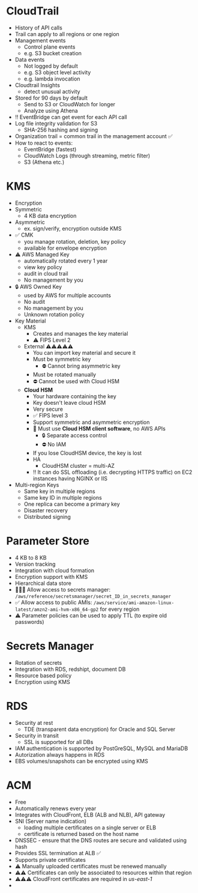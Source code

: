 CloudTrail
=

- History of API calls
- Trail can apply to all regions or one region
- Management events 
  - Control plane events
  - e.g. S3 bucket creation
- Data events
  - Not logged by default
  - e.g. S3 object level activity
  - e.g. lambda invocation
- Cloudtrail Insights
  - detect unusual activity
- Stored for 90 days by default
  - Send to S3 or CloudWatch for longer
  - Analyze using Athena
- ‼️ EventBridge can get event for each API call
- Log file integrity validation for S3
  - SHA-256 hashing and signing
- Organization trail = common trail in the management account ✅
- How to react to events:
  - EventBridge (fastest)
  - CloudWatch Logs (through streaming, metric filter)
  - S3 (Athena etc.)

KMS
=

- Encryption
- Symmetric
  - 4 KB data encryption
- Asymmetric
  - ex. sign/verify, encryption outside KMS
- ✅ CMK
  - you manage rotation, deletion, key policy
  - available for envelope encryption
- ⚠️ AWS Managed Key
  - automatically rotated every 1 year
  - view key policy
  - audit in cloud trail
  - No management by you
- 🔒 AWS Owned Key
  - used by AWS for multiple accounts
  - No audit
  - No management by you
  - Unknown rotation policy
- Key Material
  - KMS
    - Creates and manages the key material
    - ⚠️ FIPS Level 2
  - External ⚠️⚠️⚠️⚠️⚠️
    - You can import key material and secure it
    - Must be symmetric key
      - ⛔ Cannot bring asymmetric key
    - Must be rotated manually
    - ⛔ Cannot be used with Cloud HSM
  - **Cloud HSM**
    - Your hardware containing the key
    - Key doesn't leave cloud HSM
    - Very secure
    - ✅ FIPS level 3
    - Support symmetric and asymmetric encryption
    - 🤯 Must use **Cloud HSM client software**, no AWS APIs
      - 🔒 Separate access control
      - ⛔ No IAM
    - If you lose CloudHSM device, the key is lost
    - HA
      - CloudHSM cluster = multi-AZ
    - ‼️ It can do SSL offloading (i.e. decrypting HTTPS traffic) on EC2 instances having NGINX or IIS
- Multi-region Keys
  - Same key in multiple regions
  - Same key ID in multiple regions
  - One replica can become a primary key
  - Disaster recovery
  - Distributed signing

Parameter Store
=

- 4 KB to 8 KB
- Version tracking
- Integration with cloud formation
- Encryption support with KMS
- Hierarchical data store
- 🤯🤯🤯 Allow access to secrets manager: `/aws/reference/secretsmanager/secret_ID_in_secrets_manager`
- ✅ Allow access to public AMIs: `/aws/service/ami-amazon-linux-latest/amzn2-ami-hvm-x86_64-gp2` for every region
- ⚠️ Parameter policies can be used to apply TTL (to expire old passwords)

Secrets Manager
= 

- Rotation of secrets
- Integration with RDS, redshipt, document DB
- Resource based policy
- Encryption using KMS

RDS
=

- Security at rest
  - TDE (transparent data encryption) for Oracle and SQL Server
- Security in transit
  - SSL is supported for all DBs
- IAM authentication is supported by PostGreSQL, MySQL and MariaDB
- Autorization always happens in RDS
- EBS volumes/snapshots can be encrypted using KMS

ACM
=

- Free
- Automatically renews every year
- Integrates with CloudFront, ELB (ALB and NLB), API gateway
- SNI (Server name indication) 
  - loading multiple certificates on a single server or ELB
  - certificate is returned based on the host name
- DNSSEC - ensure that the DNS routes are secure and validated using hash
- Provides SSL termination at ALB ✅
- Supports private certificates
- ⚠️ Manually uploaded certificates must be renewed manually
- ⚠️⚠️ Certificates can only be associated to resources within that region
- ⚠️⚠️⚠️ CloudFront certificates are required in _us-east-1_
- 
